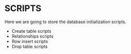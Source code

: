# SCRIPTS

Here we are going to store the database initialization scripts.

- Create table scripts
- Relationships scripts
- Row insert scripts
- Drop table scripts
